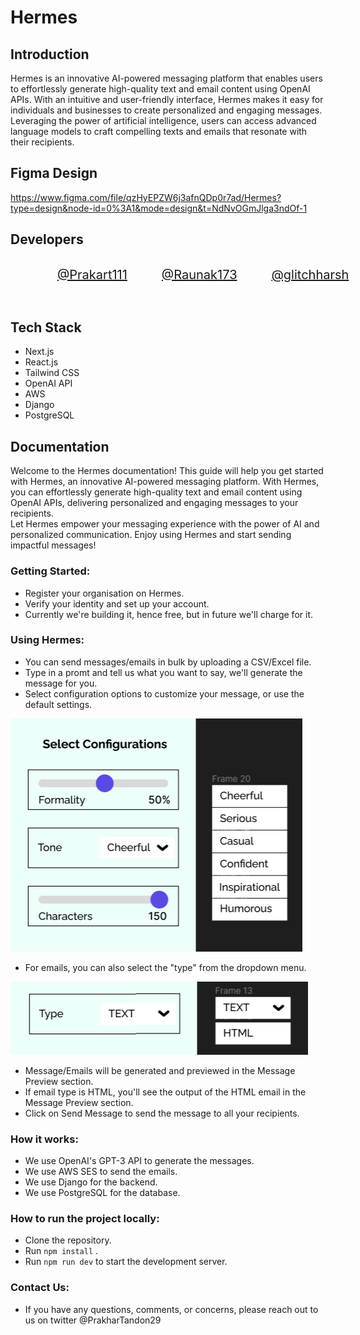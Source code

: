 # Hermes

## Introduction
Hermes is an innovative AI-powered messaging platform that enables users to effortlessly generate high-quality text and email content using OpenAI APIs. With an intuitive and user-friendly interface, Hermes makes it easy for individuals and businesses to create personalized and engaging messages. Leveraging the power of artificial intelligence, users can access advanced language models to craft compelling texts and emails that resonate with their recipients.

## Figma Design
https://www.figma.com/file/qzHyEPZW6j3afnQDp0r7ad/Hermes?type=design&node-id=0%3A1&mode=design&t=NdNvOGmJlga3ndOf-1
<br />
## Developers
<!-- Github Profile Links -->
<div style="display:flex; justify-content: space-around; paddding:10px; padding-left:20px; padding-right:20px;">
<a href="https://github.com/prakhart111"
style="display:flex; align-items:center; gap:5px; font-size:20px;"> 
<img src="https://avatars.githubusercontent.com/u/86708181?v=4" width="50px;" alt="" style="border-radius: 50%;" />
@Prakart111 </a>

<a href="https://github.com/Raunak173"
style="display:flex; align-items:center; gap:5px; font-size:20px;"> 
<img src="https://avatars.githubusercontent.com/u/71973645?v=4" width="50px;" alt="" style="border-radius: 50%;" />
@Raunak173 </a>

<a href="https://github.com/glitchharsh"
style="display:flex; align-items:center; gap:5px; font-size:20px;"> 
<img src="https://avatars.githubusercontent.com/u/76198069?v=4" width="50px;" alt="" style="border-radius: 50%;" />
@glitchharsh </a>
</div>

<br />

## Tech Stack
- Next.js
- React.js
- Tailwind CSS
- OpenAI API
- AWS
- Django
- PostgreSQL

## Documentation
Welcome to the Hermes documentation! This guide will help you get started with Hermes, an innovative AI-powered messaging platform. With Hermes, you can effortlessly generate high-quality text and email content using OpenAI APIs, delivering personalized and engaging messages to your recipients. <br />
Let Hermes empower your messaging experience with the power of AI and personalized communication. Enjoy using Hermes and start sending impactful messages!
<br />

### Getting Started:

- Register your organisation on Hermes.
- Verify your identity and set up your account.
- Currently we're building it, hence free, but in future we'll charge for it.

### Using Hermes:
- You can send messages/emails in bulk by uploading a CSV/Excel file.
- Type in a promt and tell us what you want to say, we'll generate the message for you.
- Select configuration options to customize your message, or use the default settings.

 ![Configurations](image.png)

- For emails, you can also select the "type" from the dropdown menu.

 ![Type in Email](image-1.png)

- Message/Emails will be generated and previewed in the Message Preview section.
- If email type is HTML, you'll see the output of the HTML email in the Message Preview section.
- Click on Send Message to send the message to all your recipients.

### How it works:
- We use OpenAI's GPT-3 API to generate the messages.
- We use AWS SES to send the emails.
- We use Django for the backend.
- We use PostgreSQL for the database.

### How to run the project locally:
- Clone the repository.
- Run `npm install` .
- Run `npm run dev` to start the development server.

### Contact Us:
- If you have any questions, comments, or concerns, please reach out to us on twitter @PrakharTandon29